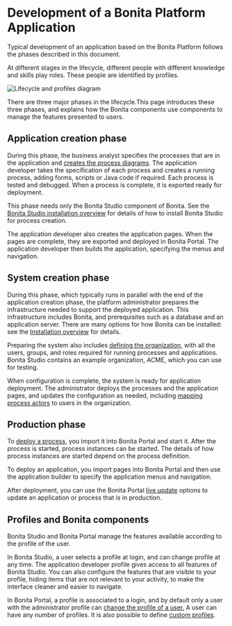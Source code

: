 # Development of a Bonita Platform Application

Typical development of an application based on the Bonita Platform follows the phases described in this document.

At different stages in the lifecycle, different people with different knowledge and skills play roles. These people are identified by profiles.

  ![Lifecycle and profiles diagram](images/images-6_0/lifecycle-app.png)
  
There are three major phases in the lifecycle.This page introduces these three phases, and explains how the Bonita components use components to manage the features presented to users.

## Application creation phase

During this phase, the business analyst specifies the processes that are in the application and [creates the process diagrams](diagram-overview.md). The application developer takes the specification of each process and creates a running process, adding forms, scripts or Java code if required. Each process is tested and debugged. When a process is complete, it is exported ready for deployment. 

This phase needs only the Bonita Studio component of Bonita. See the [Bonita Studio installation overview](bonita-bpm-studio-installation.md) for details of how to install Bonita Studio for process creation.

The application developer also creates the application pages. When the pages are complete, they are exported and deployed in Bonita Portal. The application developer then builds the application, specifying the menus and navigation.

## System creation phase

During this phase, which typically runs in parallel with the end of the application creation phase, the platform administrator prepares
the infrastructure needed to support the deployed application. This infrastructure includes Bonita, and prerequisites such as a
database and an application server. There are many options for how Bonita can be installed: see the [Installation overview](bonita-bpm-installation-overview.md) for details.

Preparing the system also includes [defining the organization](organization-overview.md), with all the users, groups, and roles required for running processes and applications. Bonita Studio contains an example organization, ACME, which you can use for testing.

When configuration is complete, the system is ready for application deployment. The administrator deploys the processes and the application pages, and updates the configuration as needed, including [mapping process actors](actors.md) to users in the organization.

## Production phase

To [deploy a process](processes.md), you import it into Bonita Portal and start it. After the process is started, process instances can be started. The details of how process instances are started depend on the process definition.

To deploy an application, you import pages into Bonita Portal and then use the application builder to specify the application menus and navigation. 

After deployment, you can use the Bonita Portal [live update](live-update.md) options to update an application or process that is in production.

## Profiles and Bonita components

Bonita Studio and Bonita Portal manage the features available according to the profile of the user.

In Bonita Studio, a user selects a profile at login, and can change profile at any time. The application developer profile gives access to all features of Bonita Studio. You can also configure the features that are visible to your profile, hiding items that are not relevant to your activity, to make the interface cleaner and easier to navigate.

In Bonita Portal, a profile is associated to a login, and by default only a user with the administrator profile can [change the profile of a user.](profiles-overview.md) A user can have any number of profiles. It is also possible to define [custom profiles](custom-profiles.md).
